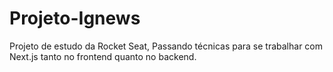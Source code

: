 # Projeto-Ignews
Projeto de estudo da Rocket Seat, Passando técnicas para se trabalhar com Next.js tanto no frontend quanto no backend.
